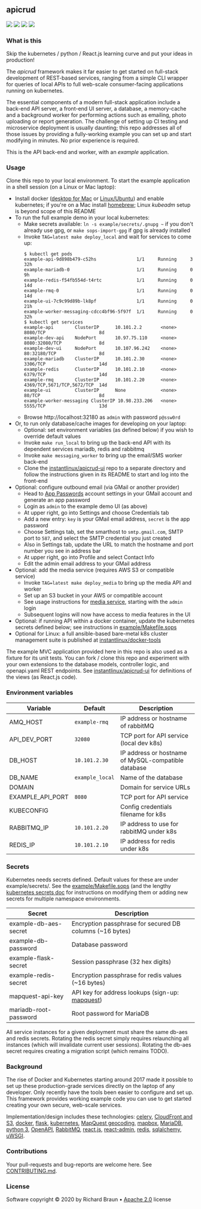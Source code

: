 ## apicrud
[![](https://img.shields.io/pypi/v/apicrud.svg)](https://pypi.org/project/apicrud/) [![](https://images.microbadger.com/badges/image/instantlinux/example-api.svg)](https://microbadger.com/images/instantlinux/example-api "Image badge") [![](https://gitlab.com/instantlinux/apicrud/badges/master/pipeline.svg)](https://gitlab.com/instantlinux/apicrud/pipelines "pipelines") [![](https://gitlab.com/instantlinux/apicrud/badges/master/coverage.svg)](https://gitlab.com/instantlinux/apicrud/-/jobs/artifacts/master/file/apicrud/htmlcov/index.html?job=analysis "coverage")

### What is this

Skip the kubernetes / python / React.js learning curve and put your ideas in production!

The _apicrud_ framework makes it far easier to get started on full-stack development of REST-based services, ranging from a simple CLI wrapper for queries of local APIs to full web-scale consumer-facing applications running on kubernetes.

The essential components of a modern full-stack application include a back-end API server, a front-end UI server, a database, a memory-cache and a background worker for performing actions such as emailing, photo uploading or report generation. The challenge of setting up CI testing and microservice deployment is usually daunting; this repo addresses all of those issues by providing a fully-working example you can set up and start modifying in minutes. No prior experience is required.

This is the API back-end and worker, with an _example_ application.

### Usage

Clone this repo to your local environment. To start the example application in a shell session (on a Linux or Mac laptop):

* Install docker ([desktop for Mac](https://docs.docker.com/docker-for-mac/) or [Linux/Ubuntu](https://docs.docker.com/engine/install/ubuntu/)) and enable kubernetes; if you're on a Mac install [homebrew](https://brew.sh); Linux _kubeadm_ setup is beyond scope of this README
* To run the full example demo in your local kubernetes:
  * Make secrets available: `ln -s example/secrets/.gnupg ~` if you don't already use gpg, or `make sops-import-gpg` if gpg is already installed
  * Invoke `TAG=latest make deploy_local` and wait for services to come up:
    ```
    $ kubectl get pods
    example-api-9d898b479-c52hs               1/1     Running     3  32h
    example-mariadb-0                         1/1     Running     0  9h
    example-redis-f54fb554d-t4rtc             1/1     Running     0  14d
    example-rmq-0                             1/1     Running     0  14d
    example-ui-7c9c99d89b-lk8pf               1/1     Running     0  21h
    example-worker-messaging-cdcc4bf96-5f97f  1/1     Running     0  32h
    $ kubectl get services
    example-api        ClusterIP      10.101.2.2       <none>   8080/TCP                    8d
    example-dev-api    NodePort       10.97.75.110     <none>   8080:32080/TCP              8d
    example-dev-ui     NodePort       10.107.96.242    <none>   80:32180/TCP                8d
    example-mariadb    ClusterIP      10.101.2.30      <none>   3306/TCP                    14d
    example-redis      ClusterIP      10.101.2.10      <none>   6379/TCP                    14d
    example-rmq        ClusterIP      10.101.2.20      <none>   4369/TCP,5671/TCP,5672/TCP  14d
    example-ui         ClusterIP      None             <none>   80/TCP                      8d
    example-worker-messaging ClusterIP 10.98.233.206   <none>   5555/TCP                    13d
    ```
  * Browse http://localhost:32180 as `admin` with password `p@ssw0rd`
* Or, to run only database/cache images for developing on your laptop:
  * Optional: set environment variables (as defined below) if you wish to override default values
  * Invoke `make run_local` to bring up the back-end API with its dependent services mariadb, redis and rabbitmq
  * Invoke `make messaging_worker` to bring up the email/SMS worker back-end
  * Clone the [instantlinux/apicrud-ui](https://github.com/instantlinux/apicrud-ui) repo to a separate directory and follow the instructions given in its README to start and log into the front-end
* Optional: configure outbound email (via GMail or another provider)
  * Head to [App Passwords](https://myaccount.google.com/apppasswords) account settings in your GMail account and generate an app password
  * Login as `admin` to the example demo UI (as above)
  * At upper right, go into Settings and choose Credentials tab
  * Add a new entry: `key` is your GMail email address, `secret` is the app password
  * Choose Settings tab, set the smarthost to `smtp.gmail.com`, SMTP port to `587`, and select the SMTP credential you just created
  * Also in Settings tab, update the URL to match the hostname and port number you see in address bar
  * At upper right, go into Profile and select Contact Info
  * Edit the admin email address to your GMail address
* Optional: add the media service (requires AWS S3 or compatible service)
  * Invoke `TAG=latest make deploy_media` to bring up the media API and worker
  * Set up an S3 bucket in your AWS or compatible account
  * See usage instructions for [media service](https://github.com/instantlinux/apicrud-media#usage), starting with the `admin` login
  * Subsequent logins will now have access to media features in the UI
* Optional: if running API within a docker container, update the kubernetes secrets defined below; see instructions in [example/Makefile.sops](https://github.com/instantlinux/apicrud/blob/master/example/Makefile.sops)
* Optional for Linux: a full ansible-based bare-metal k8s cluster management suite is published at [instantlinux/docker-tools](https://github.com/instantlinux/docker-tools)

The example MVC application provided here in this repo is also used as a fixture for its unit tests. You can fork / clone this repo and experiment with your own extensions to the database models, controller logic, and openapi.yaml REST endpoints. See [instantlinux/apicrud-ui](https://github.com/instantlinux/apicrud-ui) for definitions of the views (as React.js code).

### Environment variables

Variable | Default | Description
-------- | ------- | -----------
AMQ_HOST | `example-rmq` | IP address or hostname of rabbitMQ
API_DEV_PORT | `32080` | TCP port for API service (local dev k8s)
DB_HOST | `10.101.2.30` | IP address or hostname of MySQL-compatible database
DB_NAME | `example_local` | Name of the database
DOMAIN | | Domain for service URLs
EXAMPLE_API_PORT | `8080` | TCP port for API service
KUBECONFIG | | Config credentials filename for k8s
RABBITMQ_IP | `10.101.2.20` | IP address to use for rabbitMQ under k8s
REDIS_IP | `10.101.2.10` | IP address for redis under k8s

### Secrets

Kubernetes needs secrets defined. Default values for these are under example/secrets/. See the [example/Makefile.sops](https://github.com/instantlinux/apicrud/blob/master/example/Makefile.sops) (and the lengthy [kubernetes secrets doc](https://kubernetes.io/docs/concepts/configuration/secret/) for instructions on modifying them or adding new secrets for multiple namespace environments.

Secret | Description
------ | -----------
example-db-aes-secret | Encryption passphrase for secured DB columns (~16 bytes)
example-db-password | Database password
example-flask-secret | Session passphrase (32 hex digits)
example-redis-secret | Encryption passphrase for redis values (~16 bytes)
mapquest-api-key | API key for address lookups (sign-up: [mapquest](http://developer.mapquest.com))
mariadb-root-password | Root password for MariaDB

All service instances for a given deployment must share the same db-aes and redis secrets. Rotating the redis secret simply requires relaunching all instances (which will invalidate current user sessions). Rotating the db-aes secret requires creating a migration script (which remains TODO).

### Background

The rise of Docker and Kubernetes starting around 2017 made it possible to set up these production-grade services directly on the laptop of any developer. Only recently have the tools been easier to configure and set up. This framework provides working example code you can use to get started creating your own secure, web-scale services.

Implementation/design includes these technologies: [celery](http://www.celeryproject.org/), [CloudFront and S3](https://aws.amazon.com/cloudfront/), [docker](https://www.docker.com/), [flask](http://flask.pocoo.org/), [kubernetes](https://kubernetes.io/), [MapQuest geocoding](https://developer.mapquest.com/documentation/open/geocoding-api/), [mapbox](https://www.mapbox.com/), [MariaDB](https://mariadb.org/), [python 3](https://docs.python.org/3/), [OpenAPI](https://www.openapis.org/), [RabbitMQ](https://www.rabbitmq.com/), [react.js](https://reactjs.org/), [react-admin](https://marmelab.com/react-admin), [redis](https://redis.io/), [sqlalchemy](https://www.sqlalchemy.org/), [uWSGI](https://uwsgi-docs.readthedocs.io/en/latest/).

### Contributions

Your pull-requests and bug-reports are welcome here. See [CONTRIBUTING.md](CONTRIBUTING.md).

### License

Software copyright &copy; 2020 by Richard Braun &bull; <a href="https://www.apache.org/licenses/LICENSE-2.0">Apache 2.0</a> license <p />
